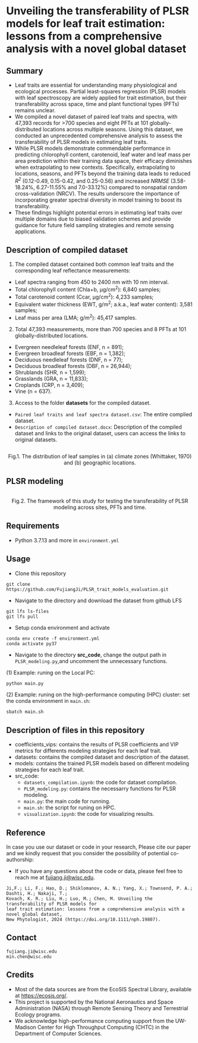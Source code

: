 # Unveiling the transferability of PLSR models for leaf trait estimation: lessons from a comprehensive analysis with a novel global dataset

## Summary
* Leaf traits are essential for understanding many physiological and ecological processes. Partial least-squares regression (PLSR) models with leaf spectroscopy are widely applied for trait estimation, but their transferability across space, time and plant functional types (PFTs) remains unclear.
* We compiled a novel dataset of paired leaf traits and spectra, with 47,393 records for >700 species and eight PFTs at 101 globally-distributed locations across multiple seasons. Using this dataset, we conducted an unprecedented comprehensive analysis to assess the transferability of PLSR models in estimating leaf traits.
* While PLSR models demonstrate commendable performance in predicting chlorophyll content, carotenoid, leaf water and leaf mass per area prediction within their training data space, their efficacy diminishes when extrapolating to new contexts. Specifically, extrapolating to locations, seasons, and PFTs beyond the training data leads to reduced _R<sup>2</sup>_ (0.12-0.49, 0.15-0.42, and 0.25-0.56) and increased _NRMSE_ (3.58-18.24%, 6.27-11.55% and 7.0-33.12%) compared to nonspatial random cross-validation (NRCV). The results underscore the importance of incorporating greater spectral diversity in model training to boost its transferability.
* These findings highlight potential errors in estimating leaf traits over multiple domains due to biased validation schemes and provide guidance for future field sampling strategies and remote sensing applications.

## Description of compiled dataset
1. The compiled dataset contained both common leaf traits and the corresponding leaf reflectance measurements:
  * Leaf spectra ranging from 450 to 2400 nm with 10 nm interval.
  * Total chlorophyll content (Chla+b, µg/cm<sup>2</sup>): 6,840 samples;
  * Total carotenoid content (Ccar, µg/cm<sup>2</sup>): 4,233 samples;
  * Equivalent water thickness (EWT, g/m<sup>2</sup>; a.k.a., leaf water content): 3,581 samples;
  * Leaf mass per area (LMA; g/m<sup>2</sup>): 45,417 samples.
2. Total 47,393 measurements, more than 700 species and 8 PFTs at 101 globally-distributed locations. 
  * Evergreen needleleaf forests (ENF, n = 891);
  * Evergreen broadleaf forests (EBF, n = 1,382);
  * Deciduous needleleaf forests (DNF, n = 77);
  * Deciduous broadleaf forests (DBF, n = 26,944);
  * Shrublands (SHR, n = 1,599);
  * Grasslands (GRA, n = 11,833);
  * Croplands (CRP, n = 3,409);
  * Vine (n = 637).
3. Access to the folder **datasets** for the compiled dataset.
  * `Paired leaf traits and leaf spectra dataset.csv`: The entire complied dataset.
  * `Description of compiled dataset.docx`: Description of the compiled dataset and links to the original dataset, users can access the links to original datasets.
<img src="figs/Fig 1_sites distribution.png" title="" alt="" data-align="center">
<p align="center">Fig.1. The distribution of leaf samples in (a) climate zones (Whittaker, 1970) and (b) geographic locations.</p>

## PLSR modeling
<img src="figs/Fig 2_Flowchart.png" title="" alt="" data-align="center">
<p align="center">Fig.2. The framework of this study for testing the transferability of PLSR modeling across sites, PFTs and time.</p>

## Requirements
* Python 3.7.13 and more in `environment.yml`

## Usage
* Clone this repository
```
git clone https://github.com/FujiangJi/PLSR_trait_models_evaluation.git
```
* Navigate to the directory and download the dataset from github LFS
```
git lfs ls-files
git lfs pull
```
* Setup conda environment and activate
```
conda env create -f environment.yml
conda activate py37
```
* Navigate to the directory **src_code**, change the output path in `PLSR_modeling.py`,and uncomment the unnecessary functions.

(1) Example: runing on the Local PC:
```python
python main.py
```
(2) Example: runing on the high-performance computing (HPC) cluster: set the conda environment in `main.sh`:
```
sbatch main.sh
```
## Description of files in this repository
* coefficients_vips: contains the results of PLSR coefficients and VIP metrics for differents modeling strategies for each leaf trait.
* datasets: contains the compiled dataset and description of the dataset.
* models: contains the trained PLSR models based on different modeling strategies for each leaf trait.
* src_code:
  * `datasets_compilation.ipynb`: the code for dataset compilation.
  * `PLSR_modeling.py`: contains the necessarry functions for PLSR modeling.
  * `main.py`: the main code for running.
  * `main.sh`: the script for runing on HPC.
  * `visualization.ipynb`: the code for visualizing results.

## Reference
In case you use our dataset or code in your research, Please cite our paper and we kindly request that you consider the possibility of potential co-authorship:
* If you have any questions about the code or data, please feel free to reach me at fujiang.ji@wisc.edu.
```
Ji,F.; Li, F.; Hao, D.; Shiklomanov, A. N.; Yang, X.; Townsend, P. A.; Dashti, H.; Nakaji, T.;
Kovach, K. R.; Liu, H.; Luo, M.; Chen, M. Unveiling the transferability of PLSR models for
leaf trait estimation: lessons from a comprehensive analysis with a novel global dataset,
New Phytologist, 2024 (https://doi.org/10.1111/nph.19807).
```

## Contact
```
fujiang.ji@wisc.edu
min.chen@wisc.edu
```
## Credits
* Most of the data sources are from the EcoSIS Spectral Library, available at https://ecosis.org/.
* This project is supported by the National Aeronautics and Space Administration (NASA) through Remote Sensing Theory and Terrestrial Ecology programs.
* We acknowledge high-performance computing support from the UW-Madison Center for High Throughput Computing (CHTC) in the Department of Computer Sciences. 

